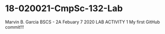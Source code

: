# 18-020021-CmpSc-132-Lab
Marvin B. Garcia
BSCS - 2A
Febuary 7 2020
LAB ACTIVITY 1
My first GitHub commit!!!
